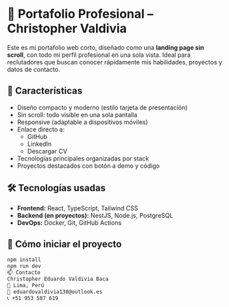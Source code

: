 # 💼 Portafolio Profesional – Christopher Valdivia

Este es mi portafolio web corto, diseñado como una **landing page sin scroll**, con todo mi perfil profesional en una sola vista. Ideal para reclutadores que buscan conocer rápidamente mis habilidades, proyectos y datos de contacto.

## 📄 Características

- Diseño compacto y moderno (estilo tarjeta de presentación)
- Sin scroll: todo visible en una sola pantalla
- Responsive (adaptable a dispositivos móviles)
- Enlace directo a:
  - GitHub
  - LinkedIn
  - Descargar CV
- Tecnologías principales organizadas por stack
- Proyectos destacados con botón a demo y código

## 🛠️ Tecnologías usadas

- **Frontend:** React, TypeScript, Tailwind CSS
- **Backend (en proyectos):** NestJS, Node.js, PostgreSQL
- **DevOps:** Docker, Git, GitHub Actions

## 🚀 Cómo iniciar el proyecto

```bash
npm install
npm run dev
📫 Contacto
Christopher Eduardo Valdivia Baca
📍 Lima, Perú
📧 eduardovaldivia130@outlook.es
📞 +51 953 587 619

